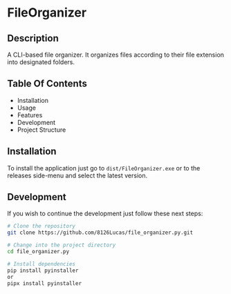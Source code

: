 # FileOrganizer

## Description
A CLI-based file organizer. It organizes files according to their file extension into designated folders.

## Table Of Contents
- Installation
- Usage
- Features
- Development
- Project Structure

## Installation
To install the application just go to ```dist/FileOrganizer.exe``` or to the releases side-menu and select the latest version.

## Development
If you wish to continue the development just follow these next steps:

```bash
# Clone the repository
git clone https://github.com/8126Lucas/file_organizer.py.git

# Change into the project directory
cd file_organizer.py

# Install dependencies
pip install pyinstaller
or
pipx install pyinstaller
```